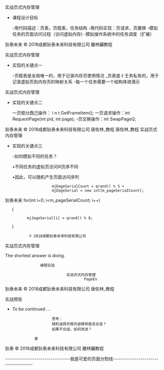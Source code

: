 实战页式内存管理

- 课程设计目标

     -用代码描述：页表，页框表，任务结构
     -用代码实现：页请求，页置换
     -模拟任务的页面访问过程（访问虚拟内存)
     -模拟操作系统中的任务调度（扩展）

狄泰未来      © 2018成都狄泰未来科技有限公司                                        離林臟教程

实战页式内存管理

- 实现的关键点一

     -页框表是全局唯一的，用于记录内存页使用情况
     _页表是彳壬务私有的，用于记录虚拟页到内存页的映射关系
     -每一个任务需要一个结构体进滴示

实战页式内存管理

- 实现的关键点二

    一页框分酉己操作： i n t GetFrameltem();
    一页请求操作：int RequestPage(int pid, int page);
    -页交换操作：int SwapPageQ;

狄泰未来      © 2018成都狄泰未来科技有限公司                                        唐佐林_教程
                                                                    唐佐林_教程
实战页式内存管理

- 实现的关键点三

    -如何模拟不同的任务？

    •不同任务的虚拟页访问III页序不同

    •因此，可以随机产生页面访问序列

                        mjDageSerialCount = qrand() % S +
                        mjDageSerial = new int[m_pageSeriaICount];

狄泰未来   for(int i=0; i<m_pageSerialCount; i++)

       {

              mj3ageSerial[i] = qrand() % 8;

       }

               © 2018成都狄泰未来科技有限公司

实战页式内存管理

The shortest answer is doing.

                    编程实验

                                实战页式内存管理
                                        PageEx

狄泰未来      © 2018成都狄泰未来科技有限公司                                        唐佐林_教程

 实战预告

-  To be continued ...

                         思考：
                         随机选择页框内容移除是否合适？
                         如果不合适，如何改进？

                 拿

狄泰        © 2018成都狄泰未来科技有限公司                                        離林臟教程

---------------------------------我是可爱的页面分割线-------------------------------------
